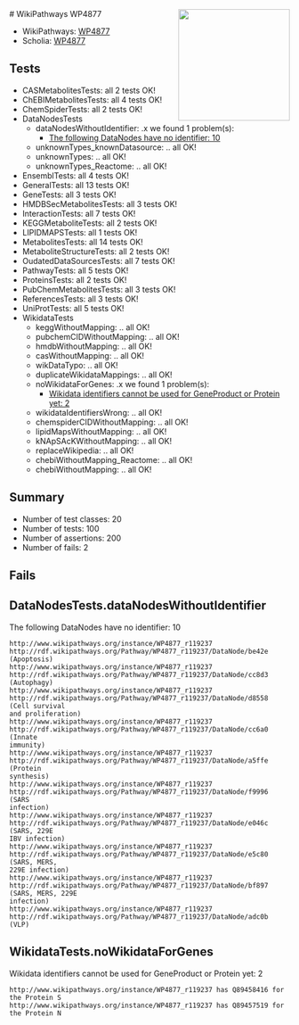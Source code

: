 <img style="float: right; width: 200px" src="https://upload.wikimedia.org/wikipedia/commons/thumb/8/83/Wplogo_with_text_500.png/640px-Wplogo_with_text_500.png" />
# WikiPathways WP4877

* WikiPathways: [WP4877](https://identifiers.org/wikipathways:WP4877)
* Scholia: [WP4877](https://scholia.toolforge.org/wikipathways/WP4877)
## Tests
* CASMetabolitesTests: all 2 tests OK!
* ChEBIMetabolitesTests: all 4 tests OK!
* ChemSpiderTests: all 2 tests OK!
* DataNodesTests
    * dataNodesWithoutIdentifier: .x we found 1 problem(s):
        * [The following DataNodes have no identifier: 10](#8792c490)
    * unknownTypes_knownDatasource: .. all OK!
    * unknownTypes: .. all OK!
    * unknownTypes_Reactome: .. all OK!
* EnsemblTests: all 4 tests OK!
* GeneralTests: all 13 tests OK!
* GeneTests: all 3 tests OK!
* HMDBSecMetabolitesTests: all 3 tests OK!
* InteractionTests: all 7 tests OK!
* KEGGMetaboliteTests: all 2 tests OK!
* LIPIDMAPSTests: all 1 tests OK!
* MetabolitesTests: all 14 tests OK!
* MetaboliteStructureTests: all 2 tests OK!
* OudatedDataSourcesTests: all 7 tests OK!
* PathwayTests: all 5 tests OK!
* ProteinsTests: all 2 tests OK!
* PubChemMetabolitesTests: all 3 tests OK!
* ReferencesTests: all 3 tests OK!
* UniProtTests: all 5 tests OK!
* WikidataTests
    * keggWithoutMapping: .. all OK!
    * pubchemCIDWithoutMapping: .. all OK!
    * hmdbWithoutMapping: .. all OK!
    * casWithoutMapping: .. all OK!
    * wikDataTypo: .. all OK!
    * duplicateWikidataMappings: .. all OK!
    * noWikidataForGenes: .x we found 1 problem(s):
        * [Wikidata identifiers cannot be used for GeneProduct or Protein yet: 2](#30bb9a03)
    * wikidataIdentifiersWrong: .. all OK!
    * chemspiderCIDWithoutMapping: .. all OK!
    * lipidMapsWithoutMapping: .. all OK!
    * kNApSAcKWithoutMapping: .. all OK!
    * replaceWikipedia: .. all OK!
    * chebiWithoutMapping_Reactome: .. all OK!
    * chebiWithoutMapping: .. all OK!


## Summary

* Number of test classes: 20
* Number of tests: 100
* Number of assertions: 200
* Number of fails: 2

## Fails

<a name="8792c490" />

## DataNodesTests.dataNodesWithoutIdentifier

The following DataNodes have no identifier: 10
```
http://www.wikipathways.org/instance/WP4877_r119237 http://rdf.wikipathways.org/Pathway/WP4877_r119237/DataNode/be42e (Apoptosis)
http://www.wikipathways.org/instance/WP4877_r119237 http://rdf.wikipathways.org/Pathway/WP4877_r119237/DataNode/cc8d3 (Autophagy)
http://www.wikipathways.org/instance/WP4877_r119237 http://rdf.wikipathways.org/Pathway/WP4877_r119237/DataNode/d8558 (Cell survival 
and proliferation)
http://www.wikipathways.org/instance/WP4877_r119237 http://rdf.wikipathways.org/Pathway/WP4877_r119237/DataNode/cc6a0 (Innate
immunity)
http://www.wikipathways.org/instance/WP4877_r119237 http://rdf.wikipathways.org/Pathway/WP4877_r119237/DataNode/a5ffe (Protein
synthesis)
http://www.wikipathways.org/instance/WP4877_r119237 http://rdf.wikipathways.org/Pathway/WP4877_r119237/DataNode/f9996 (SARS
infection)
http://www.wikipathways.org/instance/WP4877_r119237 http://rdf.wikipathways.org/Pathway/WP4877_r119237/DataNode/e046c (SARS, 229E
IBV infection)
http://www.wikipathways.org/instance/WP4877_r119237 http://rdf.wikipathways.org/Pathway/WP4877_r119237/DataNode/e5c80 (SARS, MERS, 
229E infection)
http://www.wikipathways.org/instance/WP4877_r119237 http://rdf.wikipathways.org/Pathway/WP4877_r119237/DataNode/bf897 (SARS, MERS, 229E
infection)
http://www.wikipathways.org/instance/WP4877_r119237 http://rdf.wikipathways.org/Pathway/WP4877_r119237/DataNode/adc0b (VLP)
```

<a name="30bb9a03" />

## WikidataTests.noWikidataForGenes

Wikidata identifiers cannot be used for GeneProduct or Protein yet: 2
```
http://www.wikipathways.org/instance/WP4877_r119237 has Q89458416 for the Protein S
http://www.wikipathways.org/instance/WP4877_r119237 has Q89457519 for the Protein N
```

